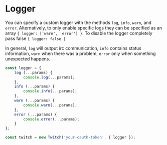 # Logger

You can specify a custom logger with the methods `log`, `info`, `warn`, and `error`. Alternatively, to only enable specific logs they can be specified as an array `{ logger: ['warn', 'error'] }`. To disable the logger completely pass false `{ logger: false }`

In general, `log` will output irc communication, `info` contains status information, `warn` when there was a problem, `error` only when something unexpected happens.

```javascript
const logger = {
    log (...params) {
        console.log(...params);
    },
    info (...params) {
        console.info(...params);
    },
    warn (...params) {
        console.warn(...params);
    },
    error (...params) {
        console.error(...params);
    }
};

const twitch = new Twitch('your-oauth-token', { logger });
```
